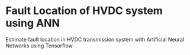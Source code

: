 # Fault Location of HVDC system using ANN

Estimate fault location in HVDC transmission system with Artificial Neural Networks using Tensorflow 

